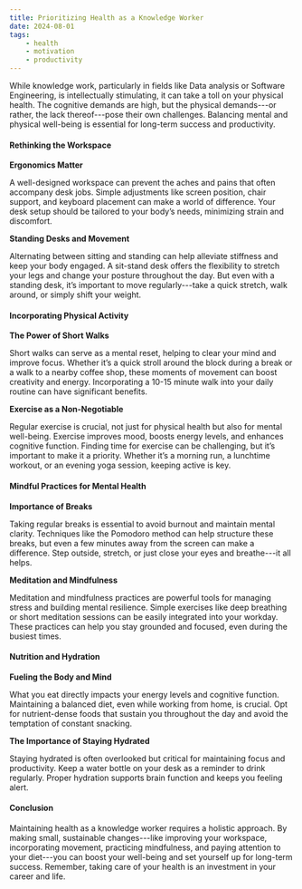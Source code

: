 ```yaml
---
title: Prioritizing Health as a Knowledge Worker
date: 2024-08-01
tags:
    - health
    - motivation
    - productivity
---
```

While knowledge work, particularly in fields like Data analysis or Software Engineering, is intellectually stimulating, it can take a toll on your physical health. The cognitive demands are high, but the physical demands---or rather, the lack thereof---pose their own challenges. Balancing mental and physical well-being is essential for long-term success and productivity.

#### Rethinking the Workspace

**Ergonomics Matter**

A well-designed workspace can prevent the aches and pains that often accompany desk jobs. Simple adjustments like screen position, chair support, and keyboard placement can make a world of difference. Your desk setup should be tailored to your body’s needs, minimizing strain and discomfort.

**Standing Desks and Movement**

Alternating between sitting and standing can help alleviate stiffness and keep your body engaged. A sit-stand desk offers the flexibility to stretch your legs and change your posture throughout the day. But even with a standing desk, it’s important to move regularly---take a quick stretch, walk around, or simply shift your weight.

#### Incorporating Physical Activity

**The Power of Short Walks**

Short walks can serve as a mental reset, helping to clear your mind and improve focus. Whether it’s a quick stroll around the block during a break or a walk to a nearby coffee shop, these moments of movement can boost creativity and energy. Incorporating a 10-15 minute walk into your daily routine can have significant benefits.

**Exercise as a Non-Negotiable**

Regular exercise is crucial, not just for physical health but also for mental well-being. Exercise improves mood, boosts energy levels, and enhances cognitive function. Finding time for exercise can be challenging, but it’s important to make it a priority. Whether it’s a morning run, a lunchtime workout, or an evening yoga session, keeping active is key.

#### Mindful Practices for Mental Health

**Importance of Breaks**

Taking regular breaks is essential to avoid burnout and maintain mental clarity. Techniques like the Pomodoro method can help structure these breaks, but even a few minutes away from the screen can make a difference. Step outside, stretch, or just close your eyes and breathe---it all helps.

**Meditation and Mindfulness**

Meditation and mindfulness practices are powerful tools for managing stress and building mental resilience. Simple exercises like deep breathing or short meditation sessions can be easily integrated into your workday. These practices can help you stay grounded and focused, even during the busiest times.

#### Nutrition and Hydration

**Fueling the Body and Mind**

What you eat directly impacts your energy levels and cognitive function. Maintaining a balanced diet, even while working from home, is crucial. Opt for nutrient-dense foods that sustain you throughout the day and avoid the temptation of constant snacking.

**The Importance of Staying Hydrated**

Staying hydrated is often overlooked but critical for maintaining focus and productivity. Keep a water bottle on your desk as a reminder to drink regularly. Proper hydration supports brain function and keeps you feeling alert.

#### Conclusion

Maintaining health as a knowledge worker requires a holistic approach. By making small, sustainable changes---like improving your workspace, incorporating movement, practicing mindfulness, and paying attention to your diet---you can boost your well-being and set yourself up for long-term success. Remember, taking care of your health is an investment in your career and life.